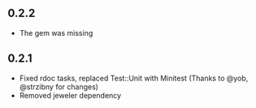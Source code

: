 ## 0.2.2

* The gem was missing 

## 0.2.1

* Fixed rdoc tasks, replaced Test::Unit with Minitest (Thanks to @yob, @strzibny for changes)
* Removed jeweler dependency

